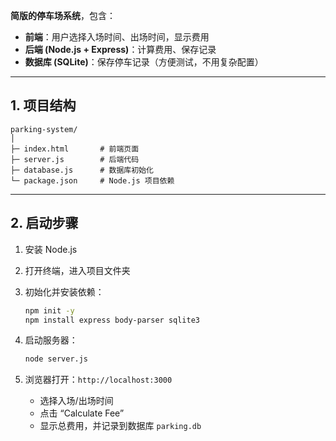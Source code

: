 **简版的停车场系统**，包含：

* **前端**：用户选择入场时间、出场时间，显示费用
* **后端 (Node.js + Express)**：计算费用、保存记录
* **数据库 (SQLite)**：保存停车记录（方便测试，不用复杂配置）



---

## 1. 项目结构

```
parking-system/
│
├─ index.html       # 前端页面
├─ server.js        # 后端代码
├─ database.js      # 数据库初始化
└─ package.json     # Node.js 项目依赖
```

---

## 2. 启动步骤

1. 安装 Node.js
2. 打开终端，进入项目文件夹
3. 初始化并安装依赖：

   ```bash
   npm init -y
   npm install express body-parser sqlite3
   ```
4. 启动服务器：

   ```bash
   node server.js
   ```
5. 浏览器打开：`http://localhost:3000`

   * 选择入场/出场时间
   * 点击 “Calculate Fee”
   * 显示总费用，并记录到数据库 `parking.db`


